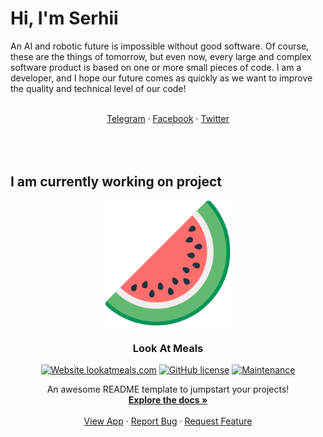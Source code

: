 # Hi, I'm Serhii

An AI and robotic future is impossible without good software. Of course, these are the things of tomorrow, but even now, every large and complex software product is based on one or more small pieces of code. I am a developer, and I hope our future comes as quickly as we want to improve the quality and technical level of our code!
<p align="center">
<br>
<a href="https://">Telegram</a>
 · <a href="https://">Facebook</a>
 · <a href="https://">Twitter</a>
<br>
<br>
<br>
<br>
</p>

## I am currently working on project
<!--[![contributions welcome](https://img.shields.io/badge/contributions-welcome-brightgreen.svg?style=flat)](https://github.com/dwyl/esta/issues)
[![GitHub contributors](https://img.shields.io/github/contributors/hxbn-proto/lookatmeals-diary.svg)](https://GitHub.com/hxbn-proto/lookatmeals-diary/graphs/contributors/)
[![Website lookatmeals.com](https://img.shields.io/website-up-down-green-red/https/lookatmeals.com.svg)](https://lookatmeals.com/)
[![GitHub version](https://badge.fury.io/gh/hxbn-proto%2Flookatmeals-diary.svg)](https://github.com/hxbn-proto/lookatmeals-diary)
[![HitCount](http://hits.dwyl.com/hxbn-proto/https://githubcom/hxbn-proto/lookatmeals-diary.svg)](http://hits.dwyl.com/hxbn-proto/https://githubcom/hxbn-proto/lookatmeals-diary)
[![GitHub issues](https://img.shields.io/github/issues/hxbn-proto/lookatmeals-diary.svg)](https://GitHub.com/hxbn-proto/lookatmeals-diary/issues/)
[![GitHub license](https://img.shields.io/github/license/hxbn-proto/lookatmeals-diary.svg)](https://github.com/hxbn-proto/lookatmeals-diary/blob/master/LICENSE)
[![Maintenance](https://img.shields.io/badge/Maintained%3F-yes-green.svg)](https://GitHub.com/hxbn-proto/lookatmeals-diary/graphs/commit-activity)-->
 
 <p align="center">
  <a href="https://github.com/othneildrew/Best-README-Template">
    <img src="/logo-min.svg?raw=true" alt="Logo" width="200" height="200">
  </a>

  <h3 align="center">Look At Meals</h3>
<p align="center">
<a href="https://lookatmeals.com/"><img alt="Website lookatmeals.com" src="https://img.shields.io/website-up-down-green-red/https/lookatmeals.com.svg"></a>
<a href="https://github.com/hxbn-proto/lookatmeals-diary/blob/master/LICENSE"><img alt="GitHub license" src="https://img.shields.io/github/license/hxbn-proto/lookatmeals-diary.svg"></a>
<a href="https://gitgub.com/hxbn-proto/lookatmeals-diary/graphs/commit-activity"><img alt="Maintenance" src="https://img.shields.io/badge/Maintained%3F-yes-green.svg"></a>
</p>
  <p align="center">
    An awesome README template to jumpstart your projects!
    <br/>
    <a href="https://github.com/othneildrew/Best-README-Template"><strong>Explore the docs »</strong></a>
    <br/>
    <br/>
    <a href="https://lookatmeals.com">View App</a>
    ·
    <a href="https://github.com/hxbn-proto/lookatmeals-diary/issues">Report Bug</a>
    ·
    <a href="https://github.com/hxbn-proto/lookatmeals-diary/issues">Request Feature</a>
  </p>
</p>
<!-- - Learning in public on <a href="https://www.twitch.tv/blacktechdiva">Twitch</a> or <a href="https://www.monica.dev">monica.dev</a> 📹 ✍🏾
- Tinkering with interactions on <a href="https://codepen.io/m0nica"> Codepen</a> 🏓
- Sharing updates on <a href="https://www.linkedin.com/in/monicampowell/">LinkedIn</a> 💼
Here are some ideas to get you started:-->

<!--- 🔭 I’m currently working on ...
- 🌱 I’m currently learning ...
- 👯 I’m looking to collaborate on ...
- 🤔 I’m looking for help with ...
- 💬 Ask me about ...
- 📫 How to reach me: ...
- 😄 Pronouns: ...
- ⚡ Fun fact: ...
-->
